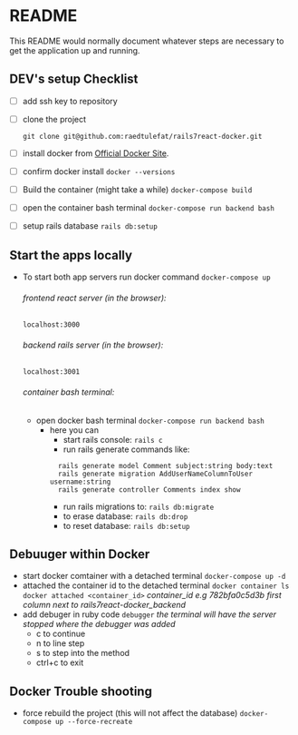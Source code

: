 # README

This README would normally document whatever steps are necessary to get the application up and running.


## DEV's setup Checklist
- [ ] add ssh key to repository
- [ ] clone the project

  `git clone git@github.com:raedtulefat/rails7react-docker.git`
- [ ] install docker from [Official Docker Site](https://docs.docker.com/desktop/mac/install/).
- [ ] confirm docker install
  `docker --versions`
- [ ] Build the container (might take a while)
  `docker-compose build`  
- [ ] open the container bash terminal
  `docker-compose run backend bash`
- [ ] setup rails database
  `rails db:setup`

## Start the apps locally
- To start both app servers run docker command
  `docker-compose up`

  ###### frontend react server (in the browser):
  `localhost:3000`

  ###### backend rails server (in the browser):
  `localhost:3001`

  ###### container bash terminal:
  - open docker bash terminal
    `docker-compose run backend bash`
    * here you can
      - start rails console:
        `rails c`
      - run rails generate commands like:
      ```
        rails generate model Comment subject:string body:text
        rails generate migration AddUserNameColumnToUser username:string
        rails generate controller Comments index show
      ```
      - run rails migrations to:
        `rails db:migrate`
      - to erase database:
        `rails db:drop`
      - to reset database:
        `rails db:setup`

## Debuuger within Docker
  - start docker comtainer with a detached terminal
    `docker-compose up -d`
  - attached the container id to the detached terminal
    `docker container ls`
    `docker attached <container_id>` *container_id e.g 782bfa0c5d3b first column next to rails7react-docker_backend*
  - add debuger in ruby code
    `debugger` *the terminal will have the server stopped where the debugger was added*
    * c to continue
    * n to line step
    * s to step into the method
    * ctrl+c to exit

## Docker Trouble shooting
  - force rebuild the project (this will not affect the database)
    `docker-compose up --force-recreate`